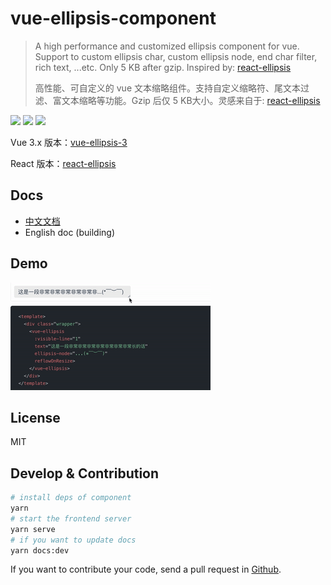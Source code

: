 # vue-ellipsis-component

> A high performance and customized ellipsis component for vue. Support to custom ellipsis char, custom ellipsis node, end char filter, rich text, ...etc. Only 5 KB after gzip. Inspired by: [react-ellipsis](https://github.com/chenquincy/react-ellipsis)
>
> 高性能、可自定义的 vue 文本缩略组件。支持自定义缩略符、尾文本过滤、富文本缩略等功能。Gzip 后仅 5 KB大小。灵感来自于: [react-ellipsis](https://github.com/chenquincy/react-ellipsis)

![](https://img.shields.io/npm/v/vue-ellipsis-component.svg) ![](https://img.shields.io/npm/dt/vue-ellipsis-component.svg) ![](https://img.shields.io/badge/language-javascript-yellow.svg)

Vue 3.x 版本：[vue-ellipsis-3](https://github.com/ruofee/vue-ellipsis-3)

React 版本：[react-ellipsis](https://github.com/chenquincy/react-ellipsis)

## Docs

- [中文文档](http://vue-ellipsis.ruofee.cn/)
- English doc (building)

## Demo

![demo.gif](./images/demo.gif)

## License

MIT

## Develop & Contribution

```bash
# install deps of component
yarn
# start the frontend server
yarn serve
# if you want to update docs
yarn docs:dev
```

If you want to contribute your code, send a pull request in [Github](https://github.com/ruofee/vue-ellipsis-component).
